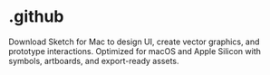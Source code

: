 # .github
Download Sketch for Mac to design UI, create vector graphics, and prototype interactions. Optimized for macOS and Apple Silicon with symbols, artboards, and export-ready assets.
